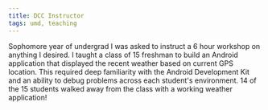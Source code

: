 ```yaml
---
title: DCC Instructor
tags: umd, teaching
---
```

Sophomore year of undergrad I was asked to instruct a 6 hour workshop on anything I desired. I taught a class of 15 freshman to build an Android application that displayed the recent weather based on current GPS location. This required deep familiarity with the Android Development Kit and an ability to debug problems across each student's environment. 14 of the 15 students walked away from the class with a working weather application!
